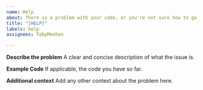 ```yaml
---
name: Help
about: There is a problem with your code, or you're not sure how to go about something
title: "[HELP]"
labels: help
assignees: TobyMeehan

---
```


**Describe the problem**
A clear and concise description of what the issue is.

**Example Code**
If applicable, the code you have so far.

**Additional context**
Add any other context about the problem here.
